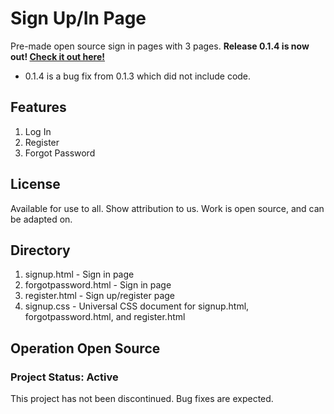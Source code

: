# Sign Up/In Page
Pre-made open source sign in pages with 3 pages.
**Release 0.1.4 is now out! [Check it out here!](https://github.com/googloss/Sign-Up-Page/releases/tag/v0.1.4)**
- 0.1.4 is a bug fix from 0.1.3 which did not include code.

## Features
1. Log In
2. Register
3. Forgot Password

## License
Available for use to all. Show attribution to us. Work is open source, and can be adapted on.

## Directory
1. signup.html - Sign in page
2. forgotpassword.html - Sign in page
3. register.html - Sign up/register page
4. signup.css - Universal CSS document for signup.html, forgotpassword.html, and register.html

## Operation Open Source

### Project Status: Active
This project has not been discontinued.
Bug fixes are expected.
